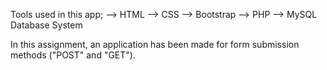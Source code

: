 Tools used in this app;
--> HTML
--> CSS
--> Bootstrap
--> PHP
--> MySQL Database System

In this assignment, an application has been made for form submission methods ("POST" and "GET").
